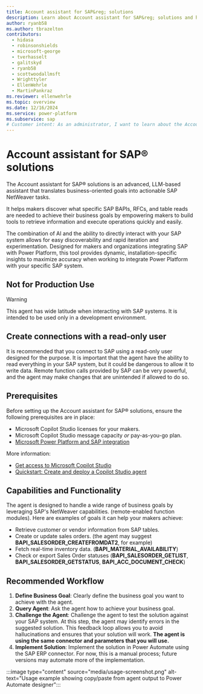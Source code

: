 ```yaml
---
title: Account assistant for SAP&reg; solutions
description: Learn about Account assistant for SAP&reg; solutions and how it translates business-oriented goals into actionable SAP NetWeaver tasks.
author: ryanb58
ms.author: tbrazelton
contributors:
  - hidasa
  - robinsonshields
  - microsoft-george
  - tverhasselt
  - galitskyd
  - ryanb58
  - scottwoodallmsft
  - Wrighttyler
  - EllenWehrle
  - MartinPankraz
ms.reviewer: ellenwehrle
ms.topic: overview
ms.date: 12/16/2024
ms.service: power-platform
ms.subservice: sap
# Customer intent: As an administrator, I want to learn about the Account assistant for SAP&reg; solutions and how it translates business-oriented goals into actionable SAP NetWeaver tasks.
---
```

# Account assistant for SAP&reg; solutions

The Account assistant for SAP&reg; solutions is an advanced, LLM-based assistant that translates business-oriented goals into actionable SAP NetWeaver tasks.

It helps makers discover what specific SAP BAPIs, RFCs, and table reads are needed to achieve their business goals by empowering makers to build tools to retrieve information and execute operations quickly and easily.

The combination of AI and the ability to directly interact with your SAP system allows for easy discoverability and rapid iteration and experimentation. Designed for makers and organizations integrating SAP with Power Platform, this tool provides dynamic, installation-specific insights to maximize accuracy when working to integrate Power Platform with your specific SAP system.

## Not for Production Use

> [!WARNING]
> This agent has wide latitude when interacting with SAP systems. It is intended to be used only in a development environment.

## Create connections with a read-only user

It is recommended that you connect to SAP using a read-only user designed for the purpose. It is important that the agent have the ability to read everything in your SAP system, but it could be dangerous to allow it to write data. Remote function calls provided by SAP can be very powerful, and the agent may make changes that are unintended if allowed to do so.

## Prerequisites

Before setting up the Account assistant for SAP&reg; solutions, ensure the following prerequisites are in place:

- Microsoft Copilot Studio licenses for your makers.
- Microsoft Copilot Studio message capacity *or* pay-as-you-go plan.
- [Microsoft Power Platform and SAP integration](https://learn.microsoft.com/power-platform/sap/connect/connect-power-platform-and-sap)

More information:

- [Get access to Microsoft Copilot Studio ](https://learn.microsoft.com/microsoft-copilot-studio/requirements-licensing-subscriptions)
- [Quickstart: Create and deploy a Copilot Studio agent](https://learn.microsoft.com/microsoft-copilot-studio/fundamentals-get-started)

## Capabilities and Functionality

The agent is designed to handle a wide range of business goals by leveraging SAP's NetWeaver capabilities. (remote-enabled function modules). Here are examples of goals it can help your makers achieve:

- Retrieve customer or vendor information from SAP tables.
- Create or update sales orders. (the agent may suggest **BAPI_SALESORDER_CREATEFROMDAT2**, for example)
- Fetch real-time inventory data. (**BAPI_MATERIAL_AVAILABILITY**)
- Check or export Sales Order statuses (**BAPI_SALESORDER_GETLIST**, **BAPI_SALESORDER_GETSTATUS**, **BAPI_ACC_DOCUMENT_CHECK**)

## Recommended Workflow

1. **Define Business Goal**: Clearly define the business goal you want to achieve with the agent.
1. **Query Agent**: Ask the agent how to achieve your business goal.
1. **Challenge the Agent**: Challenge the agent to test the solution against your SAP system. At this step, the agent may identify errors in the suggested solution. This feedback loop allows you to avoid hallucinations and ensures that your solution will work. **The agent is using the same connector and parameters that you will use.**
1. **Implement Solution**: Implement the solution in Power Automate using the SAP ERP connector. For now, this is a manual process; future versions may automate more of the implementation.

:::image type="content" source="media/usage-screenshot.png" alt-text="Usage example showing copy/paste from agent output to Power Automate designer":::

